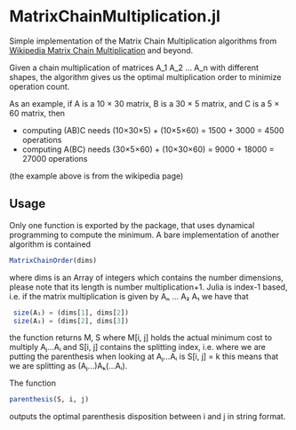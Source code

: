 # MatrixChainMultiplication.jl

Simple implementation of the Matrix Chain Multiplication algorithms from 
[Wikipedia Matrix Chain Multiplication](https://en.m.wikipedia.org/wiki/Matrix_chain_multiplication)
and beyond.

Given a chain multiplication of matrices A_1 A_2 ... A_n with different shapes, the algorithm gives us the optimal 
multiplication order to minimize operation count.

As an example, if A is a 10 × 30 matrix, B is a 30 × 5 matrix, and C is a 5 × 60 matrix, then
* computing (AB)C needs (10×30×5) + (10×5×60) = 1500 + 3000 = 4500 operations
* computing A(BC) needs (30×5×60) + (10×30×60) = 9000 + 18000 = 27000 operations

(the example above is from the wikipedia page)

## Usage

Only one function is exported by the package, that uses dynamical programming to compute the minimum. A bare implementation of another algorithm
is contained 
```julia
MatrixChainOrder(dims)
```
where dims is an Array of integers which contains the number dimensions, please note that its length is number multiplication+1.
Julia is index-1 based, i.e. if the matrix multiplication is given by Aₙ ... A₂ A₁ we have that
```julia
 size(A₁) = (dims[1], dims[2])
 size(A₂) = (dims[2], dims[3])
 ```
the function returns M, S where M[i, j] holds the actual minimum cost to multiply Aⱼ...Aᵢ and S[i, j] contains the splitting index, i.e. where we are putting the parenthesis when looking at Aⱼ...Aᵢ is S[i, j] = k this means that we are splitting as (Aⱼ...)Aₖ(...Aᵢ).

The function 
```julia
parenthesis(S, i, j)
```
outputs the optimal parenthesis disposition between i and j in string format.

